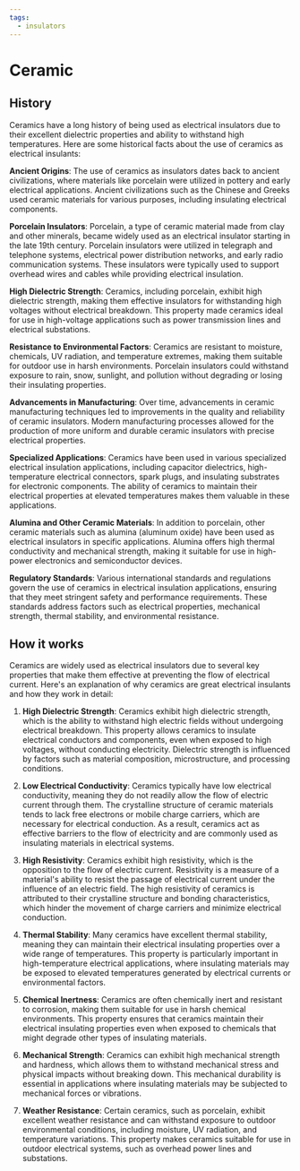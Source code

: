 ```yaml
---
tags:
  - insulators
---
```


# Ceramic

## History

Ceramics have a long history of being used as electrical insulators due to their excellent dielectric properties and ability to withstand high temperatures. Here are some historical facts about the use of ceramics as electrical insulants:

**Ancient Origins**: The use of ceramics as insulators dates back to ancient civilizations, where materials like porcelain were utilized in pottery and early electrical applications. Ancient civilizations such as the Chinese and Greeks used ceramic materials for various purposes, including insulating electrical components.

**Porcelain Insulators**: Porcelain, a type of ceramic material made from clay and other minerals, became widely used as an electrical insulator starting in the late 19th century. Porcelain insulators were utilized in telegraph and telephone systems, electrical power distribution networks, and early radio communication systems. These insulators were typically used to support overhead wires and cables while providing electrical insulation.

**High Dielectric Strength**: Ceramics, including porcelain, exhibit high dielectric strength, making them effective insulators for withstanding high voltages without electrical breakdown. This property made ceramics ideal for use in high-voltage applications such as power transmission lines and electrical substations.

**Resistance to Environmental Factors**: Ceramics are resistant to moisture, chemicals, UV radiation, and temperature extremes, making them suitable for outdoor use in harsh environments. Porcelain insulators could withstand exposure to rain, snow, sunlight, and pollution without degrading or losing their insulating properties.

**Advancements in Manufacturing**: Over time, advancements in ceramic manufacturing techniques led to improvements in the quality and reliability of ceramic insulators. Modern manufacturing processes allowed for the production of more uniform and durable ceramic insulators with precise electrical properties.

**Specialized Applications**: Ceramics have been used in various specialized electrical insulation applications, including capacitor dielectrics, high-temperature electrical connectors, spark plugs, and insulating substrates for electronic components. The ability of ceramics to maintain their electrical properties at elevated temperatures makes them valuable in these applications.

**Alumina and Other Ceramic Materials**: In addition to porcelain, other ceramic materials such as alumina (aluminum oxide) have been used as electrical insulators in specific applications. Alumina offers high thermal conductivity and mechanical strength, making it suitable for use in high-power electronics and semiconductor devices.

**Regulatory Standards**: Various international standards and regulations govern the use of ceramics in electrical insulation applications, ensuring that they meet stringent safety and performance requirements. These standards address factors such as electrical properties, mechanical strength, thermal stability, and environmental resistance.

## How it works

Ceramics are widely used as electrical insulators due to several key properties that make them effective at preventing the flow of electrical current. Here's an explanation of why ceramics are great electrical insulants and how they work in detail:

1. **High Dielectric Strength**: Ceramics exhibit high dielectric strength, which is the ability to withstand high electric fields without undergoing electrical breakdown. This property allows ceramics to insulate electrical conductors and components, even when exposed to high voltages, without conducting electricity. Dielectric strength is influenced by factors such as material composition, microstructure, and processing conditions.

2. **Low Electrical Conductivity**: Ceramics typically have low electrical conductivity, meaning they do not readily allow the flow of electric current through them. The crystalline structure of ceramic materials tends to lack free electrons or mobile charge carriers, which are necessary for electrical conduction. As a result, ceramics act as effective barriers to the flow of electricity and are commonly used as insulating materials in electrical systems.

3. **High Resistivity**: Ceramics exhibit high resistivity, which is the opposition to the flow of electric current. Resistivity is a measure of a material's ability to resist the passage of electrical current under the influence of an electric field. The high resistivity of ceramics is attributed to their crystalline structure and bonding characteristics, which hinder the movement of charge carriers and minimize electrical conduction.

4. **Thermal Stability**: Many ceramics have excellent thermal stability, meaning they can maintain their electrical insulating properties over a wide range of temperatures. This property is particularly important in high-temperature electrical applications, where insulating materials may be exposed to elevated temperatures generated by electrical currents or environmental factors.

5. **Chemical Inertness**: Ceramics are often chemically inert and resistant to corrosion, making them suitable for use in harsh chemical environments. This property ensures that ceramics maintain their electrical insulating properties even when exposed to chemicals that might degrade other types of insulating materials.

6. **Mechanical Strength**: Ceramics can exhibit high mechanical strength and hardness, which allows them to withstand mechanical stress and physical impacts without breaking down. This mechanical durability is essential in applications where insulating materials may be subjected to mechanical forces or vibrations.

7. **Weather Resistance**: Certain ceramics, such as porcelain, exhibit excellent weather resistance and can withstand exposure to outdoor environmental conditions, including moisture, UV radiation, and temperature variations. This property makes ceramics suitable for use in outdoor electrical systems, such as overhead power lines and substations.
